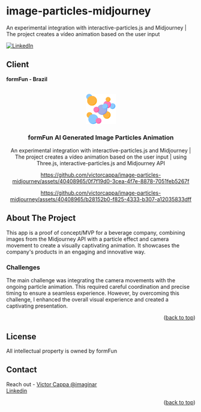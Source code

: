 # image-particles-midjourney
An experimental integration with interactive-particles.js and Midjourney | The project creates a vídeo animation based on the user input

<div id="top"></div>

[![LinkedIn][linkedin-shield]][linkedin-url]

<h2>Client</h2>
<p><b>formFun - Brazil </b></p>


<!-- PROJECT LOGO -->
 

<br />
<div align="center">
  <a href="https://github.com/victorcappa/image-particles-midjourney">
    <img src="logo.png" alt="Logo" width="80" height="80">
  </a>

<h3 align="center">formFun AI Generated Image Particles Animation</h3>

  <p align="center">
An experimental integration with interactive-particles.js and Midjourney | The project creates a vídeo animation based on the user input
 | using Three.js, interactive-particles.js and Midjourney API
  </p>
  
 


https://github.com/victorcappa/image-particles-midjourney/assets/40408965/0f7f19d0-3cea-4f7e-8878-7051feb5267f



https://github.com/victorcappa/image-particles-midjourney/assets/40408965/b28152b0-f825-4333-b307-a12035833dff





</div>


<!-- ABOUT THE PROJECT -->
## About The Project

 
<p align="left">
 <p> 
This app is a proof of concept/MVP for a beverage company, combining images from the Midjourney API with a particle effect and camera movement to create a visually captivating animation. It showcases the company's products in an engaging and innovative way.

 </p>
 
  <h3>Challenges</h3
   <p>
The main challenge was integrating the camera movements with the ongoing particle animation. This required careful coordination and precise timing to ensure a seamless experience. However, by overcoming this challenge, I enhanced the overall visual experience and created a captivating presentation.  </p>


<p align="right">(<a href="#top">back to top</a>)</p>


<!-- LICENSE -->
## License

All intellectual property is owned by formFun

<!-- CONTACT -->
## Contact

Reach out - <a href = "mailto: victorcappa@imaginar.dev">Victor Cappa @imaginar</a>
<br>
<a href="https://www.linkedin.com/in/victor-cappa-50839788/">Linkedin</a>

<p align="right">(<a href="#top">back to top</a>)</p>

[linkedin-shield]: https://img.shields.io/badge/-LinkedIn-black.svg?style=for-the-badge&logo=linkedin&colorB=555
[linkedin-url]: https://www.linkedin.com/in/victor-cappa-50839788/
